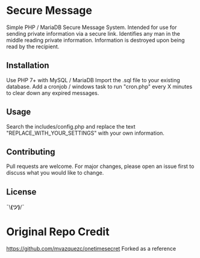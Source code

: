 
# Secure Message

Simple PHP / MariaDB Secure Message System. Intended for use for sending private information via a secure link. Identifies any man in the middle reading private information. Information is destroyed upon being read by the recipient. 

## Installation

Use PHP 7+ with MySQL / MariaDB
Import the .sql file to your existing database.
Add a cronjob / windows task to run "cron.php" every X minutes to clear down any expired messages.

## Usage

Search the includes/config.php and replace the text "REPLACE_WITH_YOUR_SETTINGS" with your own information.

## Contributing

Pull requests are welcome. For major changes, please open an issue first to discuss what you would like to change.


## License

¯\\____(ツ)____/¯


# Original Repo Credit
https://github.com/mvazquezc/onetimesecret
Forked as a reference
